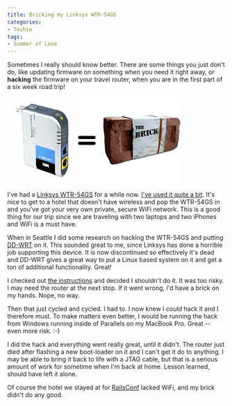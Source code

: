 ```yaml
---
title: Bricking my Linksys WTR-54GS
categories:
- Techie
tags:
- Summer of Love
---
```


Sometimes I really should know better. There are some things you just don't do, like updating firmware on something when you need it right away, or **hacking** the firmware on your travel router, when you are in the first part of a six week road trip!

![WTR-54GS-Brick.gif](/assets/posts/2008/wtr-54gs-brick.gif)

I've had a [Linksys WTR-54GS](http://www.linksys.com/servlet/Satellite?c=L_Product_C2&childpagename=US%2FLayout&cid=1122062241008&pagename=Linksys%2FCommon%2FVisitorWrapper) for a while now. [I've used it quite a bit](/thingelstad/linksys-wtr-54gs-making-travel-better-for-internet-junkies). It's nice to get to a hotel that doesn't have wireless and pop the WTR-54GS in and you've got your very own private, secure WiFi network. This is a good thing for our trip since we are traveling with two laptops and two iPhones and WiFi is a must have.

When in Seattle I did some research on hacking the WTR-54GS and putting [DD-WRT](http://www.dd-wrt.com/) on it. This sounded great to me, since Linksys has done a horrible job supporting this device. It is now discontinued so effectively it's dead and DD-WRT gives a great way to put a Linux based system on it and get a ton of additional functionality. Great!

I checked out [the instructions](http://www.dd-wrt.com/phpBB2/viewtopic.php?t=21959) and decided I shouldn't do it. It was too risky. I may need the router at the next stop. If it went wrong, I'd have a brick on my hands. Nope, no way.

Then that just cycled and cycled. I had to. I now knew I _could_ hack it and I therefore must. To make matters even better, I would be running the hack from Windows running inside of Parallels on my MacBook Pro. Great -- even more risk. :-)

I did the hack and everything went really great, until it didn't. The router just died after flashing a new boot-loader on it and I can't get it do to anything. I may be able to bring it back to life with a JTAG cable, but that is a serious amount of work for sometime when I'm back at home. Lesson learned, should have left it alone.

Of course the hotel we stayed at for [RailsConf](/thingelstad/railsconf-2008-recap) lacked WiFi, and my brick didn't do any good.
